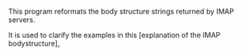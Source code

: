 This program reformats the body structure strings returned by IMAP servers.

It is used to clarify the examples in this
[explanation of the IMAP bodystructure]<a href="http://sgerwk.altervista.org/imapbodystructure.html">.

